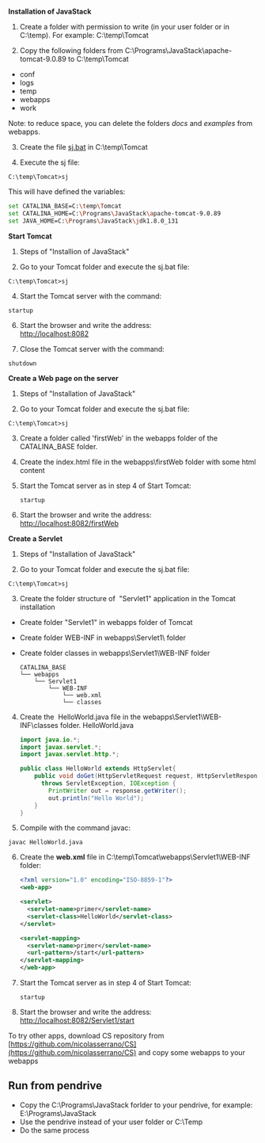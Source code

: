 **Installation of JavaStack**

1. Create a folder with permission to write (in your user folder or in C:\temp). For example:
C:\temp\Tomcat

2. Copy the following folders from C:\Programs\JavaStack\apache-tomcat-9.0.89 to C:\temp\Tomcat
- conf
- logs
- temp
- webapps
- work

Note: to reduce space, you can delete the folders _docs_ and _examples_ from webapps.

3. Create the file [sj.bat](https://github.com/nicolasserrano/CS/blob/master/sj.bat) in C:\temp\Tomcat

4. Execute the sj file:
```
C:\temp\Tomcat>sj
```

 This will have defined the variables:
```bash
set CATALINA_BASE=C:\temp\Tomcat
set CATALINA_HOME=C:\Programs\JavaStack\apache-tomcat-9.0.89
set JAVA_HOME=C:\Programs\JavaStack\jdk1.8.0_131
```

**Start Tomcat**

1. Steps of "Installion of JavaStack"

2. Go to your Tomcat folder and execute the sj.bat file:
```
C:\temp\Tomcat>sj
```

4. Start the Tomcat server with the command:
```
startup
```

6. Start the browser and write the address:  
[http://localhost:8082](http://localhost:8082)  

7. Close the Tomcat server with the command:
```
shutdown
```

**Create a Web page on the server**

1. Steps of "Installation of JavaStack"

2. Go to your Tomcat folder and execute the sj.bat file:
```
C:\temp\Tomcat>sj
```

3. Create a folder called 'firstWeb' in the webapps folder of the CATALINA_BASE folder.

4. Create the index.html file in the webapps\firstWeb folder with some html content

5. Start the Tomcat server as in step 4 of Start Tomcat:  

   ```
   startup
   ```

6. Start the browser and write the address:  
[http://localhost:8082/firstWeb](http://localhost:8082/firstWeb)


**Create a Servlet**

1. Steps of "Installation of JavaStack"

2. Go to your Tomcat folder and execute the sj.bat file:
```
C:\temp\Tomcat>sj
```

3. Create the folder structure of  "Servlet1" application in the Tomcat installation  
- Create folder "Servlet1" in webapps folder of Tomcat  
- Create folder WEB-INF in webapps\Servlet1\ folder  
- Create folder classes in webapps\Servlet1\WEB-INF folder  

   ```
  CATALINA_BASE
   └── webapps
       └── Servlet1
           └── WEB-INF
               └── web.xml
               └── classes
   ```

4. Create the  HelloWorld.java file in the webapps\Servlet1\WEB-INF\classes folder.
HelloWorld.java

   ```java
   import java.io.*;
   import javax.servlet.*;
   import javax.servlet.http.*;

   public class HelloWorld extends HttpServlet{
       public void doGet(HttpServletRequest request, HttpServletResponse response)
         throws ServletException, IOException {
           PrintWriter out = response.getWriter();
           out.println("Hello World");
       }
   }
   ```  

5. Compile with the command javac:  
```
javac HelloWorld.java
```  

6. Create the **web.xml** file in C:\temp\Tomcat\webapps\Servlet1\WEB-INF folder:  

   ```xml
   <?xml version="1.0" encoding="ISO-8859-1"?>
   <web-app>

   <servlet>
     <servlet-name>primer</servlet-name>
     <servlet-class>HelloWorld</servlet-class>
   </servlet>

   <servlet-mapping>
     <servlet-name>primer</servlet-name>
     <url-pattern>/start</url-pattern>
   </servlet-mapping>
   </web-app>
   ```

7. Start the Tomcat server as in step 4 of Start Tomcat:  

   ```
   startup
   ```

8. Start the browser and write the address:  
[http://localhost:8082/Servlet1/start](http://localhost:8082/Servlet1/start)

To try other apps, download CS repository from [https://github.com/nicolasserrano/CS](https://github.com/nicolasserrano/CS) and copy some webapps to your webapps

## Run from pendrive 
- Copy the C:\Programs\JavaStack forlder to your pendrive, for example: E:\Programs\JavaStack
- Use the pendrive instead of your user folder or C:\Temp
- Do the same process
